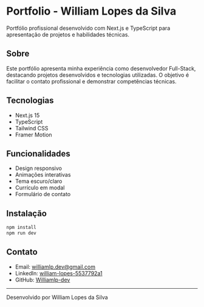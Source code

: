 # Portfolio - William Lopes da Silva

Portfólio profissional desenvolvido com Next.js e TypeScript para apresentação de projetos e habilidades técnicas.

## Sobre

Este portfólio apresenta minha experiência como desenvolvedor Full-Stack, destacando projetos desenvolvidos e tecnologias utilizadas. O objetivo é facilitar o contato profissional e demonstrar competências técnicas.

## Tecnologias

- Next.js 15
- TypeScript
- Tailwind CSS
- Framer Motion

## Funcionalidades

- Design responsivo
- Animações interativas
- Tema escuro/claro
- Currículo em modal
- Formulário de contato

## Instalação

```bash
npm install
npm run dev
```

## Contato

- Email: williamlp.dev@gmail.com
- LinkedIn: [william-lopes-5537792a1](https://www.linkedin.com/in/william-lopes-5537792a1/)
- GitHub: [Williamlp-dev](https://github.com/Williamlp-dev)

---

Desenvolvido por William Lopes da Silva